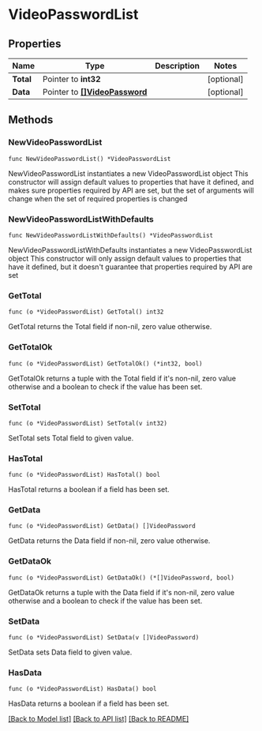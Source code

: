 # VideoPasswordList

## Properties

Name | Type | Description | Notes
------------ | ------------- | ------------- | -------------
**Total** | Pointer to **int32** |  | [optional] 
**Data** | Pointer to [**[]VideoPassword**](VideoPassword.md) |  | [optional] 

## Methods

### NewVideoPasswordList

`func NewVideoPasswordList() *VideoPasswordList`

NewVideoPasswordList instantiates a new VideoPasswordList object
This constructor will assign default values to properties that have it defined,
and makes sure properties required by API are set, but the set of arguments
will change when the set of required properties is changed

### NewVideoPasswordListWithDefaults

`func NewVideoPasswordListWithDefaults() *VideoPasswordList`

NewVideoPasswordListWithDefaults instantiates a new VideoPasswordList object
This constructor will only assign default values to properties that have it defined,
but it doesn't guarantee that properties required by API are set

### GetTotal

`func (o *VideoPasswordList) GetTotal() int32`

GetTotal returns the Total field if non-nil, zero value otherwise.

### GetTotalOk

`func (o *VideoPasswordList) GetTotalOk() (*int32, bool)`

GetTotalOk returns a tuple with the Total field if it's non-nil, zero value otherwise
and a boolean to check if the value has been set.

### SetTotal

`func (o *VideoPasswordList) SetTotal(v int32)`

SetTotal sets Total field to given value.

### HasTotal

`func (o *VideoPasswordList) HasTotal() bool`

HasTotal returns a boolean if a field has been set.

### GetData

`func (o *VideoPasswordList) GetData() []VideoPassword`

GetData returns the Data field if non-nil, zero value otherwise.

### GetDataOk

`func (o *VideoPasswordList) GetDataOk() (*[]VideoPassword, bool)`

GetDataOk returns a tuple with the Data field if it's non-nil, zero value otherwise
and a boolean to check if the value has been set.

### SetData

`func (o *VideoPasswordList) SetData(v []VideoPassword)`

SetData sets Data field to given value.

### HasData

`func (o *VideoPasswordList) HasData() bool`

HasData returns a boolean if a field has been set.


[[Back to Model list]](../README.md#documentation-for-models) [[Back to API list]](../README.md#documentation-for-api-endpoints) [[Back to README]](../README.md)


